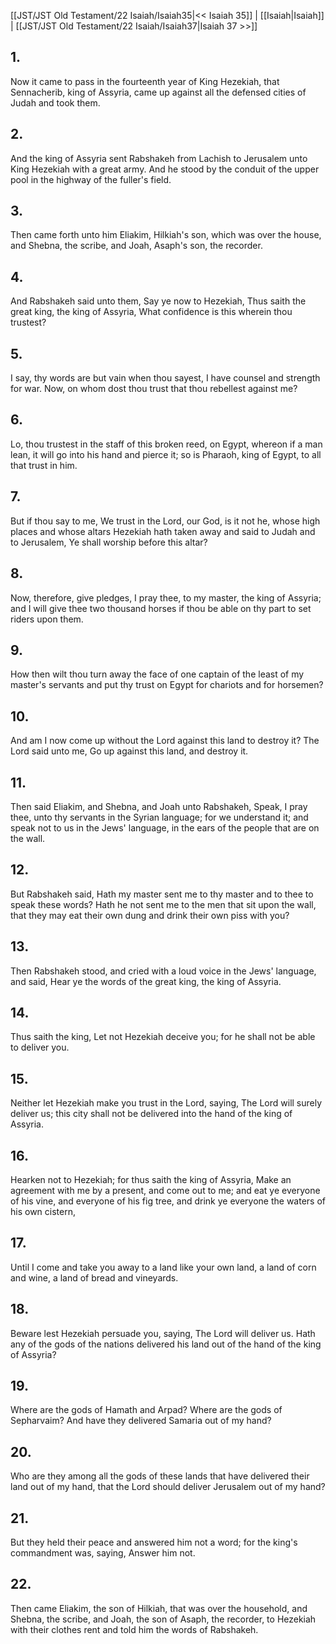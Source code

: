 [[JST/JST Old Testament/22 Isaiah/Isaiah35|<< Isaiah 35]] | [[Isaiah|Isaiah]] | [[JST/JST Old Testament/22 Isaiah/Isaiah37|Isaiah 37 >>]]
## 1.
Now it came to pass in the fourteenth year of King Hezekiah, that Sennacherib, king of Assyria, came up against all the defensed cities of Judah and took them.
## 2.
And the king of Assyria sent Rabshakeh from Lachish to Jerusalem unto King Hezekiah with a great army. And he stood by the conduit of the upper pool in the highway of the fuller\'s field.
## 3.
Then came forth unto him Eliakim, Hilkiah\'s son, which was over the house, and Shebna, the scribe, and Joah, Asaph\'s son, the recorder.
## 4.
And Rabshakeh said unto them, Say ye now to Hezekiah, Thus saith the great king, the king of Assyria, What confidence is this wherein thou trustest?
## 5.
I say, thy words are but vain when thou sayest, I have counsel and strength for war. Now, on whom dost thou trust that thou rebellest against me?
## 6.
Lo, thou trustest in the staff of this broken reed, on Egypt, whereon if a man lean, it will go into his hand and pierce it; so is Pharaoh, king of Egypt, to all that trust in him.
## 7.
But if thou say to me, We trust in the Lord, our God, is it not he, whose high places and whose altars Hezekiah hath taken away and said to Judah and to Jerusalem, Ye shall worship before this altar?
## 8.
Now, therefore, give pledges, I pray thee, to my master, the king of Assyria; and I will give thee two thousand horses if thou be able on thy part to set riders upon them.
## 9.
How then wilt thou turn away the face of one captain of the least of my master\'s servants and put thy trust on Egypt for chariots and for horsemen?
## 10.
And am I now come up without the Lord against this land to destroy it? The Lord said unto me, Go up against this land, and destroy it.
## 11.
Then said Eliakim, and Shebna, and Joah unto Rabshakeh, Speak, I pray thee, unto thy servants in the Syrian language; for we understand it; and speak not to us in the Jews\' language, in the ears of the people that are on the wall.
## 12.
But Rabshakeh said, Hath my master sent me to thy master and to thee to speak these words? Hath he not sent me to the men that sit upon the wall, that they may eat their own dung and drink their own piss with you?
## 13.
Then Rabshakeh stood, and cried with a loud voice in the Jews\' language, and said, Hear ye the words of the great king, the king of Assyria.
## 14.
Thus saith the king, Let not Hezekiah deceive you; for he shall not be able to deliver you.
## 15.
Neither let Hezekiah make you trust in the Lord, saying, The Lord will surely deliver us; this city shall not be delivered into the hand of the king of Assyria.
## 16.
Hearken not to Hezekiah; for thus saith the king of Assyria, Make an agreement with me by a present, and come out to me; and eat ye everyone of his vine, and everyone of his fig tree, and drink ye everyone the waters of his own cistern,
## 17.
Until I come and take you away to a land like your own land, a land of corn and wine, a land of bread and vineyards.
## 18.
Beware lest Hezekiah persuade you, saying, The Lord will deliver us. Hath any of the gods of the nations delivered his land out of the hand of the king of Assyria?
## 19.
Where are the gods of Hamath and Arpad? Where are the gods of Sepharvaim? And have they delivered Samaria out of my hand?
## 20.
Who are they among all the gods of these lands that have delivered their land out of my hand, that the Lord should deliver Jerusalem out of my hand?
## 21.
But they held their peace and answered him not a word; for the king\'s commandment was, saying, Answer him not.
## 22.
Then came Eliakim, the son of Hilkiah, that was over the household, and Shebna, the scribe, and Joah, the son of Asaph, the recorder, to Hezekiah with their clothes rent and told him the words of Rabshakeh.

